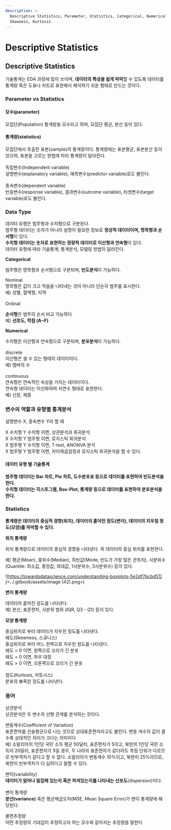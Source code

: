 ```yaml
---
description: >-
  Descriptive Statistics, Parameter, Statistics, Categorical, Numerical,
  Skewness, Kurtosis
---
```


# Descriptive Statistics

## Descriptive Statistics

기술통계는 EDA 과정에 많이 쓰이며, **데이터의 특성을 쉽게 파악**할 수 있도록 데이터를 통계랑 혹은 도표나 차트로 표현해서 해석하기 쉬운 형태로 만드는 것이다.

### Parameter vs Statistics

#### 모수(parameter)

모집단(Population) 통계량을 모수라고 하며, 모집단 평균, 분산 등이 있다.

#### 통계량(statistics)

모집단에서 추출한 표본(sample)의 통계량이다. 통계량에는 표본평균, 표본분산 등이 있으며, 표본을 고르는 방법에 따라 통계량이 달라진다.\
\
독립변수(Independent variable)\
설명변수(explanatory variable), 예측변수(predictor variable)로도 불린다.\
\
종속변수(dependent variable)\
반응변수(response variable), 결과변수(outcome variable), 타겟변수(target variable)로도 불린다.

### Data Type

데이터 유형은 범주형과 수치형으로 구분된다.\
범주형 데이터는 숫자가 아니라 설명이 필요한 정보로 **정성적 데이터이며, 명목형과 순서형**이 있다. \
**수치형 데이터는 숫자로 표현하는 정량적 데이터로 이산형과 연속형**이 있다.\
데이터 유형에 따라 기술통계, 통계분석, 모델링 방법이 달라진다.

**Categorical**

범주형은 명목형과 순서형으로 구분되며, **빈도분석**이 가능하다.

Nominal\
명목형은 값이 크고 작음을 나타내는 것이 아니라 단순히 범주를 표시한다. \
예) 성별, 혈액형, 지역\
\
Ordinal

**순서형**은 범주의 순서 비교 가능하다\
예) **선호도, 학점 (A\~F)**

**Numerical**

수치형은 이산형과 연속형으로 구분되며, **분포분석**이 가능하다.\
\
discrete\
이산형은 셀 수 있는 형태의 데이터이다.\
예) 멤버의 수\
\
continuous\
연속형은 연속적인 속성을 가지는 데이터이다.\
연속형 데이터는 이산화하여 자연수 형태로 표현한다.\
예) 신장, 체중

### 변수의 역할과 유형별 통계분석

설명변수 X, 종속변수 Y라 할 때&#x20;

X 수치형 Y 수치형 이면, 상관분석과 회귀분석\
X 수치형 Y 범주형 이면, 로지스틱 회귀분석\
X 범주형 Y 수치형 이면, T-test, ANONVA 분석\
X 범주형 Y 범주형 이면, 카이제곱검정과 로지스틱 회귀분석을 할 수 있다.

#### 데이터 유형 별 기술통계

**범주형 데이터는 Bar 차트, Pie 차트, 도수분포표 등으로 데이터를 표현하여 빈도분석을 한다.**\
**수치형 데이터는 히스토그램, Box-Plot, 통계량 등으로 데이터를 표현하여 분포분석을 한다.**

### **Statistics**

**통계량은 데이터의 중심적 경향(위치),  데이터의 흩어전 정도(변이), 데이터의 치우침 정도(모양)를 파악할 수 있다.**

**위치 통계량**

위치 통계량으로 데이터의 중심적 경향을 나타낸다. 즉 데이터의 중심 위치를 표현한다.

예) 평균(Mean), 중위수(Median), 최빈값(Mode, 빈도가 가장 많은 관측치), 사분위수(Quantile: 최소값, 중앙값, 최대값, 1사분위수, 3사분위수) 등이 있다.

![https://towardsdatascience.com/understanding-boxplots-5e2df7bcbd51](<../.gitbook/assets/image (42).png>)

**변이 통계량**

데이터의 흩어진 정도를 나타낸다.\
예) 분산, 표준편차, 사분위 범위 (IQR, Q3 - Q1) 등이 있다.

**모양 통계량**

중심위치로 부터 데이터가 치우친 정도를 나타낸다.\
왜도(Skewness, 스큐니스)\
중심위치로 부터 어느 한쪽으로 치우친 정도를 나타낸다.\
왜도 < 0 이면, 왼쪽으로 꼬리가 긴 분포\
왜도 = 0 이면, 좌우 대칭\
왜도 > 0 이면, 오른쪽으로 꼬리가 긴 분포\
\
첨도(Kurtosis, 커토시스)\
분포의 뾰족한 정도를 나타낸다.

### 용어

상관분석\
상관분석은 두 변수의 선형 관계를 분석하는 것이다.

변동계수(Coefficient of Variation)\
표준편차를 산술평균으로 나눈 것으로 상대표준편차라고도 불린다. 변동 개수의 값이 클수록 상대적인 차이가 크다는 의미이다\
예) 소말리아의 1인당 국민 소득 평균 50달러, 표준편차가 5이고, 북한의 1인당 국민 소득이 20달러, 표준편차가 5일 경우, 두 나라의 표준편차가 같더라도 측정 단위가 다르므로 빈부격차가 같다고 할 수 없다. 소말리아가 변동계수 10%이고, 북한이 25%이므로, 북한이 빈부격차가 더 심하다고 말할 수 있다.

변이(variability)\
**데이터가 얼마나 밀집해 있는지 혹은 퍼져있는지를 나타내는 산포도**(dispersion)이다.\
\
변이 통계량\
**분산(variance)** 혹은 평균제곱오차(MSE, Mean Square Error)가 변이 통계량에 해당된다.

불편추정량\
어떤 추정량의 기대값이 추정하고자 하는 모수와 같아지는 추정량을 말한다
